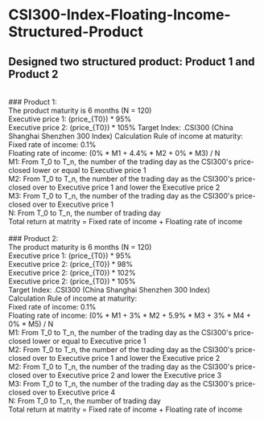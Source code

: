 # CSI300-Index-Floating-Income-Structured-Product

## Designed two structured product: Product 1 and Product 2 <br>
  <br>
### Product 1:    <br>
    The product maturity is 6 months (N = 120)  <br>
      Executive price 1: (price_{T0}) * 95%  <br>
      Executive price 2: (price_{T0}) * 105%
    Target Index: .CSI300 (China Shanghai Shenzhen 300 Index)
    Calculation Rule of income at maturity:   <br>
      Fixed rate of income: 0.1%  <br>
      Floating rate of income: (0% * M1 + 4.4% * M2 + 0% * M3) / N  <br>
          M1: From T_0 to T_n, the number of the trading day as the CSI300's price-closed lower or equal to Executive price 1  <br>
          M2: From T_0 to T_n, the number of the trading day as the CSI300's price-closed over to Executive price 1 and lower the Executive price 2  <br>
          M3: From T_0 to T_n, the number of the trading day as the CSI300's price-closed over to Executive price 1  <br>
          N: From T_0 to T_n, the number of trading day  <br>
      Total return at matrity = Fixed rate of income + Floating rate of income  <br>
      <br>
### Product 2:   <br>
    The product maturity is 6 months (N = 120)   <br>
      Executive price 1: (price_{T0}) * 95%  <br>
      Executive price 2: (price_{T0}) * 98%  <br>
      Executive price 2: (price_{T0}) * 102%  <br>
      Executive price 2: (price_{T0}) * 105%  <br>
    Target Index: .CSI300 (China Shanghai Shenzhen 300 Index)  <br>
    Calculation Rule of income at maturity:   <br>
      Fixed rate of income: 0.1%  <br>
      Floating rate of income: (0% * M1 + 3% * M2 + 5.9% * M3 + 3% * M4 + 0% * M5) / N  <br>
          M1: From T_0 to T_n, the number of the trading day as the CSI300's price-closed lower or equal to Executive price 1  <br>
          M2: From T_0 to T_n, the number of the trading day as the CSI300's price-closed over to Executive price 1 and lower the Executive price 2  <br>
          M2: From T_0 to T_n, the number of the trading day as the CSI300's price-closed over to Executive price 2 and lower the Executive price 3  <br>
          M3: From T_0 to T_n, the number of the trading day as the CSI300's price-closed over to Executive price 4  <br>
          N: From T_0 to T_n, the number of trading day  <br>
      Total return at matrity = Fixed rate of income + Floating rate of income  <br>
